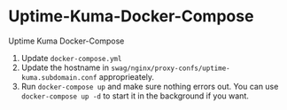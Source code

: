 # Uptime-Kuma-Docker-Compose
Uptime Kuma Docker-Compose

1. Update `docker-compose.yml`
2. Update the hostname in `swag/nginx/proxy-confs/uptime-kuma.subdomain.conf` approprieately.
3. Run `docker-compose up` and make sure nothing errors out. You can use `docker-compose up -d` to start it in the background if you want.